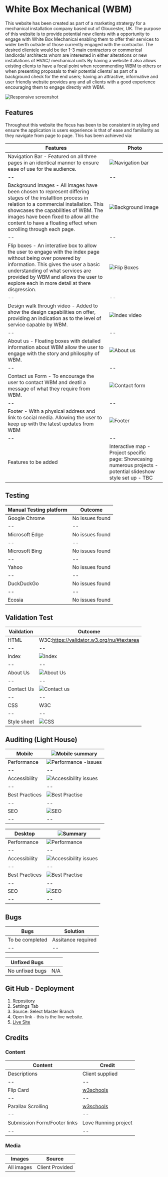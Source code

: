 # White Box Mechanical (WBM)
This website has been created as part of a marketing stratergy for a mechanical installation company based out of Gloucester, UK. The purpose of this website is to provide potential new clients with a opportunity to engage with White Box Mechanical enabling them to offer their services to wider berth outside of those currently engaged with the contractor. The desired clientele would be tier 1-3 main contractors or commerical landlords/ architects whom are interested in either alterations or new installations of HVAC/ mechanical units By having a website it also allows existing clients to have a focal point when recommending WBM to others or when presenting proposals to their potential clients/ as part of a background check for the end users; having an attractive, informative and user friendly website provides any and all clients with a good experience encouraging them to engage directly with WBM. 

![Responsive screenshot](https://github.com/user-attachments/assets/5737503a-c634-4c33-b6b3-667435fb56e0)

## Features
Throughout this website the focus has been to be consistent in styling and ensure the application is users experience is that of ease and familiarity as they navigate from page to page. This has been achieved via:  

|Features|Photo|
|--|--|
|Navigation Bar - Featured on all three pages in an identical manner to ensure ease of use for the audience.|![Navigation bar](https://github.com/user-attachments/assets/68366bd9-e5a1-49ee-a15e-58c0c674bf3a)|
|--|--|
|Background Images - All images have been chosen to represent differing stages of the installtion process in relation to a commercial installation. This showcases the capabilities of WBM. The images have been fixed to allow all the content to have a floating effect when scrolling through each page.|![Background image](https://github.com/user-attachments/assets/a81254cf-7e3d-4fb6-8bef-8a241ce83be7)|
|--|--|
|Flip boxes - An interative box to allow the user to engage with the index page without being over powered by information. This gives the user a basic understanding of what services are provided by WBM and allows the user to explore each in more detail at there disgression.|![Flip Boxes](https://github.com/user-attachments/assets/3169446c-2812-4e6d-aa1c-0f3a1d86dee3)|
|--|--|
|Design walk through video - Added to show the design capabilities on offer, providing an indication as to the level of service capable by WBM.|![Index video](https://github.com/user-attachments/assets/d4300378-bf70-40e9-8d78-6b17e43889a2)|
|--|--|
|About us -  Floating boxes with detailed information about WBM allow the user to engage with the story and philosphy of WBM.|![About us ](https://github.com/user-attachments/assets/4bca77d5-91c8-4039-aefa-bb5b6fd385ce)|
|--|--|
|Contact us Form - To encourage the user to contact WBM and deatil a message of what they require from WBM.|![Contact form](https://github.com/user-attachments/assets/37f707f5-52d5-4cd6-8496-40c2feb616ae)|
|--|--|
|Footer - With a physical address and link to social media. Allowing the user to keep up with the latest updates from WBM|![Footer](https://github.com/user-attachments/assets/973119fc-fcdc-46e8-9d7a-d2fddb419bcc)|
|--|--|
|Features to be added| Interactive map - Project specific page: Showcasing numerous projects - potential slideshow style set up - TBC|

## Testing

|Manual Testing platform| Outcome|
|--|--|
|Google Chrome| No issues found|
|--|--|
|Microsoft Edge| No issues found|
|--|--|
|Microsoft Bing| No issues found|
|--|--|
|Yahoo| No issues found|
|--|--|
|DuckDuckGo| No issues found|
|--|--|
|Ecosia| No issues found|

## Validation Test

|Vaildation|Outcome|
|--|--|
|HTML| W3C:https://validator.w3.org/nu/#textarea|
|--|--|
|Index| ![Index](https://github.com/user-attachments/assets/6cccc173-a84a-4ad7-b224-79ffb16f635b)|
|--|--|
|About Us|![About Us](https://github.com/user-attachments/assets/150bdaed-27da-4a50-942c-2cd0b6e9d8b9)|
|--|--|
|Contact Us|![Contact us](https://github.com/user-attachments/assets/112a5a7e-3c75-4005-b162-6767e68de5c1)|
|--|--|
|CSS | W3C|
|--|--|
|Style sheet|![CSS](https://github.com/user-attachments/assets/564f6282-4904-4337-9041-198c0bf569ba)

## Auditing (Light House)

|Mobile|![Mobile summary](https://github.com/user-attachments/assets/53e07284-625e-4904-88ef-3a79943dadfa)|
|--|--|
|Performance|![Performance -issues](https://github.com/user-attachments/assets/862afdca-f991-48f6-ac72-b004189811fe)|
|--|--|
|Accessibility|![Accessibility issues](https://github.com/user-attachments/assets/2e87d100-9003-49c4-8b42-1a37a72916d1)|
|--|--|
|Best Practices|![Best Practise](https://github.com/user-attachments/assets/7c0b755b-924a-44e4-8bf9-d1551a347a07)|
|--|--|
|SEO|![SEO](https://github.com/user-attachments/assets/984b931a-5845-45b6-b802-bdc9e776dc50)|
|--|--|

|Desktop|![Summary](https://github.com/user-attachments/assets/6ac964e0-63b3-4a44-9586-8c8becb099f3)|
|--|--|
|Performance|![Performance](https://github.com/user-attachments/assets/9cf95263-d126-45dd-b7d3-c0192d439f50)|
|--|--|
|Accessibility|![Accessibility issues](https://github.com/user-attachments/assets/2e87d100-9003-49c4-8b42-1a37a72916d1)|
|--|--|
|Best Practices|![Best Practise](https://github.com/user-attachments/assets/7c0b755b-924a-44e4-8bf9-d1551a347a07)|
|--|--|
|SEO|![SEO](https://github.com/user-attachments/assets/984b931a-5845-45b6-b802-bdc9e776dc50)|
|--|--|

## Bugs
|Bugs | Solution|
|--|--|
|To be completed|Assitance required|
|--|--|

|Unfixed Bugs ||
|--|--|
|No unfixed bugs|N/A|


## Git Hub - Deployment
1. [Repository](https://github.com/DpWhitt6/White-Box-Mechanical)
2. Settings Tab
3. Source: Select Master Branch
4. Open link - this is the live website.
5. [Live Site](https://dpwhitt6.github.io/White-Box-Mechanical/)

## Credits

### Content
|Content | Credit |
|--|--|
|Descriptions| Client supplied|
|--|--|
|Flip Card| [w3schools](https://www.w3schools.com/howto/howto_css_flip_card.asp)|
|--|--|
|Parallax Scrolling| [w3schools](https://www.w3schools.com/howto/howto_css_parallax.asp)|
|--|--|
|Submission Form/Footer links| Love Running project|
|--|--|



### Media
|Images| Source|
|--|--|
|All images| Client Provided|


